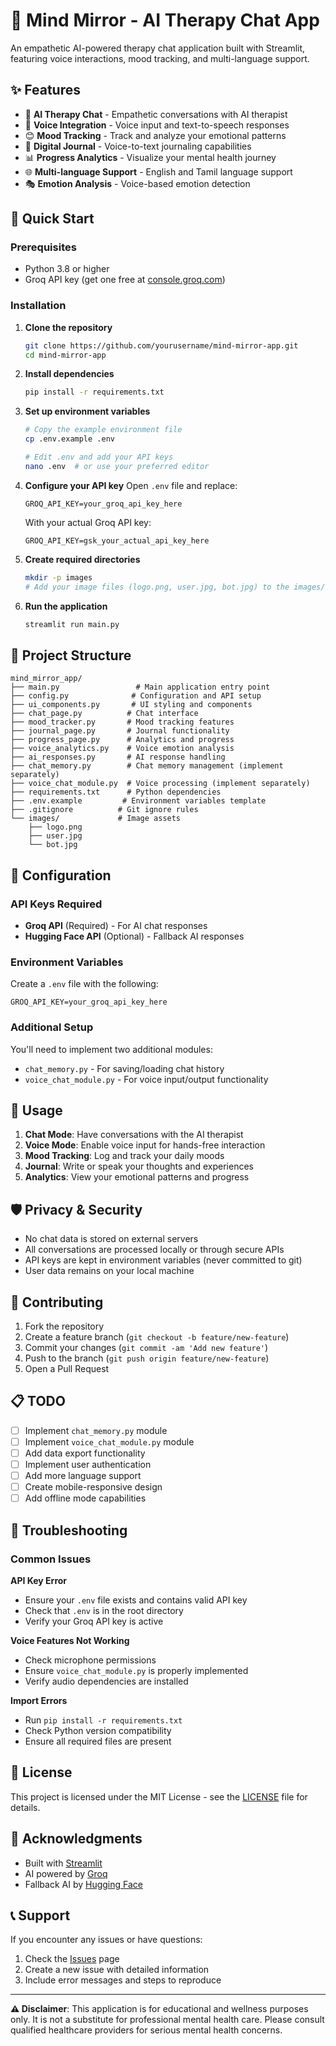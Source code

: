 # 🧠 Mind Mirror - AI Therapy Chat App

An empathetic AI-powered therapy chat application built with Streamlit, featuring voice interactions, mood tracking, and multi-language support.

## ✨ Features

- 💬 **AI Therapy Chat** - Empathetic conversations with AI therapist
- 🎤 **Voice Integration** - Voice input and text-to-speech responses
- 😊 **Mood Tracking** - Track and analyze your emotional patterns
- 📝 **Digital Journal** - Voice-to-text journaling capabilities
- 📊 **Progress Analytics** - Visualize your mental health journey
- 🌐 **Multi-language Support** - English and Tamil language support
- 🎭 **Emotion Analysis** - Voice-based emotion detection

## 🚀 Quick Start

### Prerequisites
- Python 3.8 or higher
- Groq API key (get one free at [console.groq.com](https://console.groq.com/))

### Installation

1. **Clone the repository**
   ```bash
   git clone https://github.com/yourusername/mind-mirror-app.git
   cd mind-mirror-app
   ```

2. **Install dependencies**
   ```bash
   pip install -r requirements.txt
   ```

3. **Set up environment variables**
   ```bash
   # Copy the example environment file
   cp .env.example .env
   
   # Edit .env and add your API keys
   nano .env  # or use your preferred editor
   ```

4. **Configure your API key**
   Open `.env` file and replace:
   ```
   GROQ_API_KEY=your_groq_api_key_here
   ```
   With your actual Groq API key:
   ```
   GROQ_API_KEY=gsk_your_actual_api_key_here
   ```

5. **Create required directories**
   ```bash
   mkdir -p images
   # Add your image files (logo.png, user.jpg, bot.jpg) to the images/ folder
   ```

6. **Run the application**
   ```bash
   streamlit run main.py
   ```

## 📁 Project Structure

```
mind_mirror_app/
├── main.py                 # Main application entry point
├── config.py              # Configuration and API setup
├── ui_components.py       # UI styling and components
├── chat_page.py          # Chat interface
├── mood_tracker.py       # Mood tracking features
├── journal_page.py       # Journal functionality
├── progress_page.py      # Analytics and progress
├── voice_analytics.py    # Voice emotion analysis
├── ai_responses.py       # AI response handling
├── chat_memory.py        # Chat memory management (implement separately)
├── voice_chat_module.py  # Voice processing (implement separately)
├── requirements.txt      # Python dependencies
├── .env.example         # Environment variables template
├── .gitignore          # Git ignore rules
└── images/             # Image assets
    ├── logo.png
    ├── user.jpg
    └── bot.jpg
```

## 🔧 Configuration

### API Keys Required
- **Groq API** (Required) - For AI chat responses
- **Hugging Face API** (Optional) - Fallback AI responses

### Environment Variables
Create a `.env` file with the following:
```env
GROQ_API_KEY=your_groq_api_key_here
```

### Additional Setup
You'll need to implement two additional modules:
- `chat_memory.py` - For saving/loading chat history
- `voice_chat_module.py` - For voice input/output functionality

## 🎯 Usage

1. **Chat Mode**: Have conversations with the AI therapist
2. **Voice Mode**: Enable voice input for hands-free interaction  
3. **Mood Tracking**: Log and track your daily moods
4. **Journal**: Write or speak your thoughts and experiences
5. **Analytics**: View your emotional patterns and progress

## 🛡️ Privacy & Security

- No chat data is stored on external servers
- All conversations are processed locally or through secure APIs
- API keys are kept in environment variables (never committed to git)
- User data remains on your local machine

## 🤝 Contributing

1. Fork the repository
2. Create a feature branch (`git checkout -b feature/new-feature`)
3. Commit your changes (`git commit -am 'Add new feature'`)
4. Push to the branch (`git push origin feature/new-feature`)
5. Open a Pull Request

## 📋 TODO

- [ ] Implement `chat_memory.py` module
- [ ] Implement `voice_chat_module.py` module  
- [ ] Add data export functionality
- [ ] Implement user authentication
- [ ] Add more language support
- [ ] Create mobile-responsive design
- [ ] Add offline mode capabilities

## 🐛 Troubleshooting

### Common Issues

**API Key Error**
- Ensure your `.env` file exists and contains valid API key
- Check that `.env` is in the root directory
- Verify your Groq API key is active

**Voice Features Not Working**
- Check microphone permissions
- Ensure `voice_chat_module.py` is properly implemented
- Verify audio dependencies are installed

**Import Errors**
- Run `pip install -r requirements.txt`
- Check Python version compatibility
- Ensure all required files are present

## 📄 License

This project is licensed under the MIT License - see the [LICENSE](LICENSE) file for details.

## 🙏 Acknowledgments

- Built with [Streamlit](https://streamlit.io/)
- AI powered by [Groq](https://groq.com/)
- Fallback AI by [Hugging Face](https://huggingface.co/)

## 📞 Support

If you encounter any issues or have questions:
1. Check the [Issues](https://github.com/yourusername/mind-mirror-app/issues) page
2. Create a new issue with detailed information
3. Include error messages and steps to reproduce

---

**⚠️ Disclaimer**: This application is for educational and wellness purposes only. It is not a substitute for professional mental health care. Please consult qualified healthcare providers for serious mental health concerns.
